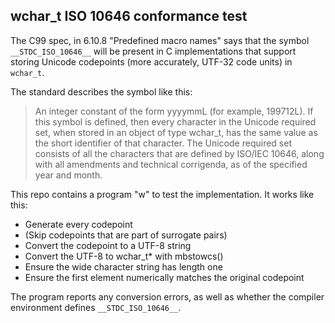## wchar\_t ISO 10646 conformance test

The C99 spec, in 6.10.8 "Predefined macro names" says that the symbol
`__STDC_ISO_10646__` will be present in C implementations that support storing
Unicode codepoints (more accurately, UTF-32 code units) in `wchar_t`.

The standard describes the symbol like this:

> An integer constant of the form yyyymmL (for example, 199712L). If this
> symbol is defined, then every character in the Unicode required set, when
> stored in an object of type wchar\_t, has the same value as the short
> identifier of that character. The Unicode required set consists of all the
> characters that are defined by ISO/IEC 10646, along with all amendments and
> technical corrigenda, as of the specified year and month.

This repo contains a program "w" to test the implementation. It works like this:

* Generate every codepoint
* (Skip codepoints that are part of surrogate pairs)
* Convert the codepoint to a UTF-8 string
* Convert the UTF-8 to wchar\_t\* with mbstowcs()
* Ensure the wide character string has length one
* Ensure the first element numerically matches the original codepoint

The program reports any conversion errors, as well as whether the compiler
environment defines `__STDC_ISO_10646__`.
